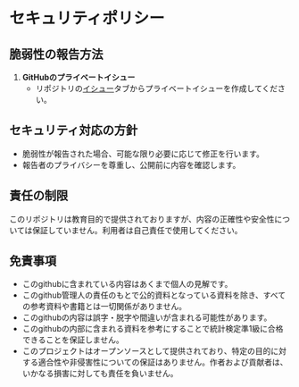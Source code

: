 # セキュリティポリシー

## 脆弱性の報告方法

1. **GitHubのプライベートイシュー**
   - リポジトリの[イシュー](https://github.com/statistic_certificate_grade1semi/issues)タブからプライベートイシューを作成してください。

## セキュリティ対応の方針

- 脆弱性が報告された場合、可能な限り必要に応じて修正を行います。
- 報告者のプライバシーを尊重し、公開前に内容を確認します。

## 責任の制限

このリポジトリは教育目的で提供されておりますが、内容の正確性や安全性については保証していません。利用者は自己責任で使用してください。

## 免責事項

* このgithubに含まれている内容はあくまで個人の見解です。
* このgithub管理人の責任のもとで公的資料となっている資料を除き、すべての参考資料や書籍とは一切関係がありません。
* このgithubの内容は誤字・脱字や間違いが含まれる可能性があります。
* このgithubの内部に含まれる資料を参考にすることで統計検定準1級に合格できることを保証しません。
* このプロジェクトはオープンソースとして提供されており、特定の目的に対する適合性や非侵害性についての保証はありません。作者および貢献者は、いかなる損害に対しても責任を負いません。
